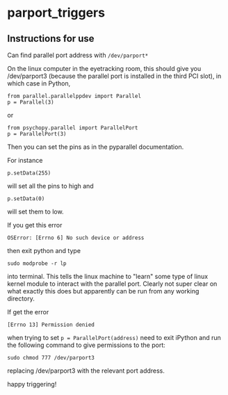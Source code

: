 # parport_triggers

## Instructions for use

Can find parallel port address with `/dev/parport*`

On the linux computer in the eyetracking room, this should give you /dev/parport3 (because the parallel port is installed in the third PCI slot), in which case in Python, 

```
from parallel.parallelppdev import Parallel
p = Parallel(3)
```
or 
```
from psychopy.parallel import ParallelPort
p = ParallelPort(3)
```

Then you can set the pins as in the pyparallel documentation.

For instance
```
p.setData(255)
```
will set all the pins to high and 
```
p.setData(0)
```
will set them to low.

If you get this error
```
OSError: [Errno 6] No such device or address
```
then exit python and type
```
sudo modprobe -r lp
```
into terminal. This tells the linux machine to "learn" some type of linux kernel module to interact with the parallel port. Clearly not super clear on what exactly this does but apparently can be run from any working directory.

If get the error
```
[Errno 13] Permission denied
```
when trying to set `p = ParallelPort(address)` need to exit iPython and run the following command to give permissions to the port:  
```
sudo chmod 777 /dev/parport3
```
replacing /dev/parport3 with the relevant port address. 

happy triggering!

